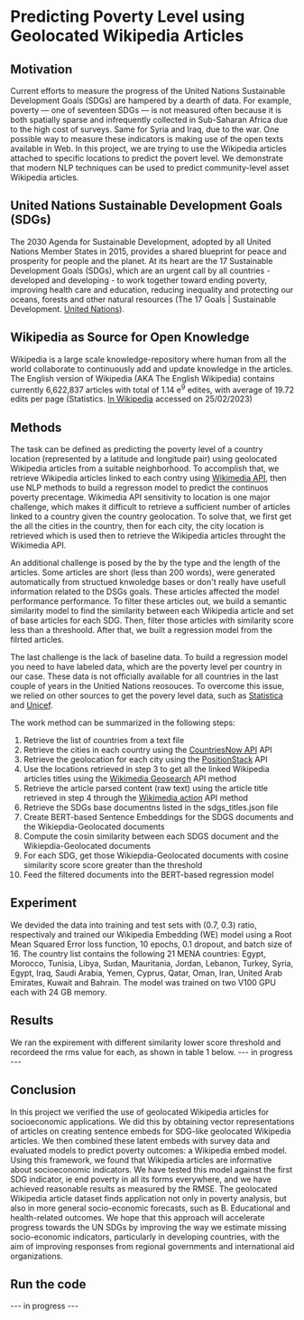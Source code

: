 
Predicting Poverty Level using Geolocated Wikipedia Articles
==============

## Motivation
Current efforts to measure the progress of the United Nations Sustainable Development Goals (SDGs) are hampered by a dearth of data. 
For example, poverty — one of seventeen SDGs — is not measured often because it is both spatially sparse and infrequently collected in Sub-Saharan Africa due to the high cost of surveys.
Same for Syria and Iraq, due to the war. One possible way to measure these indicators is making use of the open texts available in Web.
In this project, we are trying to use the Wikipedia articles attached to specific locations to predict the povert level. 
We demonstrate that modern NLP techniques can be used to predict community-level asset Wikipedia articles.  

## United Nations Sustainable Development Goals (SDGs)
The 2030 Agenda for Sustainable Development, adopted by all United Nations Member States in 2015, provides a shared blueprint for peace and prosperity for people and the planet. At its heart are the 17 Sustainable Development Goals (SDGs), which are an urgent call by all countries - developed and developing - to work together toward ending poverty, improving health care and education, reducing inequality and protecting our oceans, forests and other natural resources (The 17 Goals | Sustainable Development. [United Nations](https://sdgs.un.org/goals)).

## Wikipedia as Source for Open Knowledge
Wikipedia is a large scale knowledge-repository where human from all the world collaborate to continuously add and update knowledge in the articles. The English version of Wikipedia (AKA The English Wikipedia) contains currently 6,622,837 articles with total of 1.14 e<sup>9</sup> edites, with average of 19.72 edits per page (Statistics. [In Wikipedia](https://en.wikipedia.org/wiki/Special:Statistics) accessed on 25/02/2023)

## Methods
The task can be defined as predicting the poverty level of a country location (represented by a latitude and longitude pair) using geolocated Wikipedia articles from a suitable neighborhood.
To accomplish that, we retrieve Wikipedia articles linked to each contry using [Wikimedia API](https://www.mediawiki.org/wiki/API:Main_page), then use NLP methods to build a regresson model to predict the continuos poverty precentage. Wikimedia API sensitivity to location is one major challenge, which makes it difficult to retrieve a sufficient number of articles linked to a country given the country geolocation. To solve that, we first get the all the cities in the country, then for each city, the city location is retrieved which is used then to retrieve the Wikipedia articles throught the Wikimedia API.

An additional challenge is posed by the by the type and the length of the articles. Some articles are short (less than 200 words), were generated automatically from structued knwoledge bases or don't really have usefull information related to the DSGs goals. These articles affected the model performance performance. To filter these articles out, we build a semantic similarity model to find the similarity between each Wikipedia article and set of base articles for each SDG. Then, filter those articles with similarity score less than a threshoold. After that, we built a regression model from the filrted articles.

The last challenge is the lack of baseline data. To build a regression model you need to have labeled data, which are the poverty level per country in our case. These data is not officially available for all countries in the last couple of years in the Unitied Nations reosouces. To overcome this issue, we relied on other sources to get the povery level data, such as [Statistica](https://www.statista.com/statistics/1237041/poverty-headcount-ratio-in-egypt) and [Unicef](https://www.unicef.org).

The work method can be summarized in the following steps:
1. Retrieve the list of countries from a text file
2. Retrieve the cities in each country using the [CountriesNow API](https://countriesnow.space) API
3. Retrieve the geolocation for each city using the [PositionStack](https://positionstack.com) API
4. Use the locations retrieved in step 3 to get all the linked Wikipedia articles titles using the [Wikimedia Geosearch](https://www.mediawiki.org/wiki/API:Geosearch) API method
5. Retrieve the article parsed content (raw text) using the article title retrieved in step 4 through the [Wikimedia action](https://www.mediawiki.org/wiki/API:Main_page#Uses_for_the_MediaWiki_Action_API) API method
6. Retrieve the SDGs base documentns listed in the sdgs_titles.json file
7. Create BERT-based Sentence Embeddings for the SDGS documents and the Wikiepdia-Geolocated documents
8. Compute the cosin similarity between each SDGS document and the Wikiepdia-Geolocated documents
9. For each SDG, get those  Wikiepdia-Geolocated documents with cosine similarity score score greater than the threshold
10. Feed the filtered documents into the BERT-based regression model

## Experiment
We devided the data into training and test sets with (0.7, 0.3) ratio, respectivaly and trained our Wikipedia Embedding (WE) model using a Root Mean Squared Error loss function, 10 epochs, 0.1 dropout, and batch size of 16. The country list contains the following 21 MENA countries: Egypt, Morocco, Tunisia, Libya, Sudan, Mauritania, Jordan, Lebanon, Turkey, Syria, Egypt, Iraq, Saudi Arabia, Yemen, Cyprus, Qatar, Oman, Iran, United Arab Emirates, Kuwait and Bahrain. The model was trained on two V100 GPU each with 24 GB memory.

## Results
We ran the expirement with different similarity lower score threshold and recordeed the rms value for each, as shown in table 1 below.
--- in progress ---

## Conclusion
In this project we verified the use of geolocated Wikipedia articles for socioeconomic applications. We did this by obtaining vector representations of articles on creating sentence embeds for SDG-like geolocated Wikipedia articles. We then combined these latent embeds with survey data and evaluated models to predict poverty outcomes: a Wikipedia embed model. Using this framework, we found that Wikipedia articles are informative about socioeconomic indicators. We have tested this model against the first SDG indicator, ie end poverty in all its forms everywhere, and we have achieved reasonable results as measured by the RMSE. The geolocated Wikipedia article dataset finds application not only in poverty analysis, but also in more general socio-economic forecasts, such as B. Educational and health-related outcomes. We hope that this approach will accelerate progress towards the UN SDGs by improving the way we estimate missing socio-economic indicators, particularly in developing countries, with the aim of improving responses from regional governments and international aid organizations.

## Run the code
--- in progress ---
